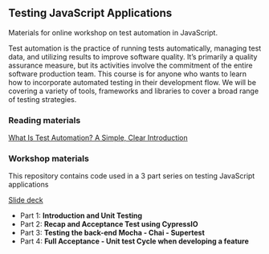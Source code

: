 ## Testing JavaScript Applications

Materials for online workshop on test automation in JavaScript. 

Test automation is the practice of running tests automatically, managing test data, and utilizing results to improve software quality. It’s primarily a quality assurance measure, but its activities involve the commitment of the entire software production team. This course is for anyone who wants to learn how to incorporate automated testing in their development flow. We will be covering a variety of tools, frameworks and libraries to cover a broad range of testing strategies.


### Reading materials

[What Is Test Automation? A Simple, Clear Introduction](https://www.testim.io/blog/what-is-test-automation/)

### Workshop materials

This repository contains code used in a 3 part series on testing JavaScript applications

[Slide deck](https://docs.google.com/presentation/d/1ZhxPease0hK577CkO0BzK5572Yw84msyiP-SPt-ok0M/edit?usp=sharing)

- Part 1: **Introduction and Unit Testing**
- Part 2: **Recap and Acceptance Test using CypressIO**
- Part 3: **Testing the back-end Mocha - Chai - Supertest**
- Part 4: **Full Acceptance - Unit test Cycle when developing a feature**
